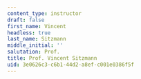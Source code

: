 ```yaml
---
content_type: instructor
draft: false
first_name: Vincent
headless: true
last_name: Sitzmann
middle_initial: ''
salutation: Prof.
title: Prof. Vincent Sitzmann
uid: 3e0626c3-c6b1-44d2-a8ef-c001e0386f5f
---
```


